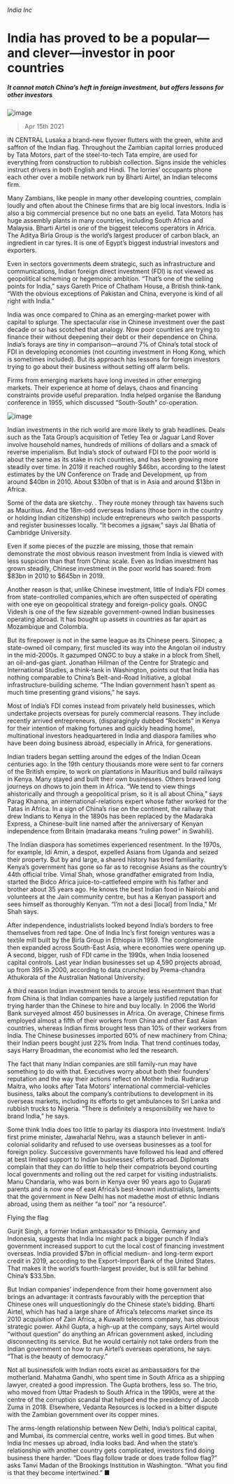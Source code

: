 ###### India Inc
# India has proved to be a popular—and clever—investor in poor countries 
##### It cannot match China’s heft in foreign investment, but offers lessons for other investors 
![image](images/20210417_ird001.jpg) 
> Apr 15th 2021 
IN CENTRAL Lusaka a brand-new flyover flutters with the green, white and saffron of the Indian flag. Throughout the Zambian capital lorries produced by Tata Motors, part of the steel-to-tech Tata empire, are used for everything from construction to rubbish collection. Signs inside the vehicles instruct drivers in both English and Hindi. The lorries’ occupants phone each other over a mobile network run by Bharti Airtel, an Indian telecoms firm.
Many Zambians, like people in many other developing countries, complain loudly and often about the Chinese firms that are big local investors. India is also a big commercial presence but no one bats an eyelid. Tata Motors has huge assembly plants in many countries, including South Africa and Malaysia. Bharti Airtel is one of the biggest telecoms operators in Africa. The Aditya Birla Group is the world’s largest producer of carbon black, an ingredient in car tyres. It is one of Egypt’s biggest industrial investors and exporters.

Even in sectors governments deem strategic, such as infrastructure and communications, Indian foreign direct investment (FDI) is not viewed as geopolitical scheming or hegemonic ambition. “That’s one of the selling points for India,” says Gareth Price of Chatham House, a British think-tank. “With the obvious exceptions of Pakistan and China, everyone is kind of all right with India.”
India was once compared to China as an emerging-market power with capital to splurge. The spectacular rise in Chinese investment over the past decade or so has scotched that analogy. Now poor countries are trying to finance their  without deepening their debt or their dependence on China. India’s forays are tiny in comparison—around 7% of China’s total stock of FDI in developing economies (not counting investment in Hong Kong, which is sometimes included). But its approach has lessons for foreign investors trying to go about their business without setting off alarm bells.
Firms from emerging markets have long invested in other emerging markets. Their experience at home of delays, chaos and financing constraints provide useful preparation. India helped organise the Bandung conference in 1955, which discussed “South-South” co-operation.
![image](images/20210417_IRC466.png) 

Indian investments in the rich world are more likely to grab headlines. Deals such as the Tata Group’s acquisition of Tetley Tea or Jaguar Land Rover involve household names, hundreds of millions of dollars and a smack of reverse imperialism. But India’s stock of outward FDI to the poor world is about the same as its stake in rich countries, and has been growing more steadily over time. In 2019 it reached roughly $46bn, according to the latest estimates by the UN Conference on Trade and Development, up from around $40bn in 2010. About $30bn of that is in Asia and around $13bn in Africa.
Some of the data are sketchy. . They route money through tax havens such as Mauritius. And the 18m-odd overseas Indians (those born in the country or holding Indian citizenship) include entrepreneurs who switch passports and register businesses locally. “It becomes a jigsaw,” says Jai Bhatia of Cambridge University.
Even if some pieces of the puzzle are missing, those that remain demonstrate the most obvious reason investment from India is viewed with less suspicion than that from China: scale. Even as Indian investment has grown steadily, Chinese investment in the poor world has soared: from $83bn in 2010 to $645bn in 2019.
Another reason is that, unlike Chinese investment, little of India’s FDI comes from state-controlled companies,which are often suspected of operating with one eye on geopolitical strategy and foreign-policy goals. ONGC Videsh is one of the few sizeable government-owned Indian businesses operating abroad. It has bought up assets in countries as far apart as Mozambique and Colombia.
But its firepower is not in the same league as its Chinese peers. Sinopec, a state-owned oil company, first muscled its way into the Angolan oil industry in the mid-2000s. It gazumped ONGC to buy a stake in a block from Shell, an oil-and-gas giant. Jonathan Hillman of the Centre for Strategic and International Studies, a think-tank in Washington, points out that India has nothing comparable to China’s Belt-and-Road Initiative, a global infrastructure-building scheme. “The Indian government hasn’t spent as much time presenting grand visions,” he says.
Most of India’s FDI comes instead from privately held businesses, which undertake projects overseas for purely commercial reasons. They include recently arrived entrepreneurs, (disparagingly dubbed “Rockets” in Kenya for their intention of making fortunes and quickly heading home), multinational investors headquartered in India and diaspora families who have been doing business abroad, especially in Africa, for generations.
Indian traders began settling around the edges of the Indian Ocean centuries ago. In the 19th century thousands more were sent to far corners of the British empire, to work on plantations in Mauritius and build railways in Kenya. Many stayed and built their own businesses. Others braved long journeys on dhows to join them in Africa. “We tend to view things ahistorically and through a geopolitical prism, so it is all about China,” says Parag Khanna, an international-relations expert whose father worked for the Tatas in Africa. In a sign of China’s rise on the continent, the railway that drew Indians to Kenya in the 1890s has been replaced by the Madaraka Express, a Chinese-built line named after the anniversary of Kenyan independence from Britain (madaraka means “ruling power” in Swahili).
The Indian diaspora has sometimes experienced resentment. In the 1970s, for example, Idi Amin, a despot, expelled Asians from Uganda and seized their property. But by and large, a shared history has bred familiarity. Kenya’s government has gone so far as to recognise Asians as the country’s 44th official tribe. Vimal Shah, whose grandfather emigrated from India, started the Bidco Africa juice-to-cattlefeed empire with his father and brother about 35 years ago. He knows the best Indian food in Nairobi and volunteers at the Jain community centre, but has a Kenyan passport and sees himself as thoroughly Kenyan. “I’m not a desi [local] from India,” Mr Shah says.
After independence, industrialists looked beyond India’s borders to free themselves from red tape. One of India Inc’s first foreign ventures was a textile mill built by the Birla Group in Ethiopia in 1959. The conglomerate then expanded across South-East Asia, where economies were opening up. A second, bigger, rush of FDI came in the 1990s, when India loosened capital controls. Last year Indian businesses set up 4,590 projects abroad, up from 395 in 2000, according to data crunched by Prema-chandra Athukorala of the Australian National University.
A third reason Indian investment tends to arouse less resentment than that from China is that Indian companies have a largely justified reputation for trying harder than the Chinese to hire and buy locally. In 2006 the World Bank surveyed almost 450 businesses in Africa. On average, Chinese firms employed almost a fifth of their workers from China and other East Asian countries, whereas Indian firms brought less than 10% of their workers from India. The Chinese businesses imported 60% of new machinery from China; their Indian peers bought just 22% from India. That trend continues today, says Harry Broadman, the economist who led the research.
The fact that many Indian companies are still family-run may have something to do with that. Executives worry about both their founders’ reputation and the way their actions reflect on Mother India. Rudrarup Maitra, who looks after Tata Motors’ international commercial-vehicles business, talks about the company’s contributions to development in its overseas markets, including its efforts to get ambulances to Sri Lanka and rubbish trucks to Nigeria. “There is definitely a responsibility we have to brand India,” he says.
Some think India does too little to parlay its diaspora into investment. India’s first prime minister, Jawaharlal Nehru, was a staunch believer in anti-colonial solidarity and refused to use overseas businesses as a tool for foreign policy. Successive governments have followed his lead and offered at best limited support to Indian businesses’ efforts abroad. Diplomats complain that they can do little to help their compatriots beyond courting local governments and rolling out the red carpet for visiting industrialists. Manu Chandaria, who was born in Kenya over 90 years ago to Gujarati parents and is now one of east Africa’s best-known industrialists, laments that the government in New Delhi has not madethe most of ethnic Indians abroad, using them as neither “a tool” nor “a resource”.
Flying the flag
Gurjit Singh, a former Indian ambassador to Ethiopia, Germany and Indonesia, suggests that India Inc might pack a bigger punch if India’s government increased support to cut the local cost of financing investment overseas. India provided $7bn in official medium- and long-term export credit in 2019, according to the Export-Import Bank of the United States. That makes it the world’s fourth-largest provider, but is still far behind China’s $33.5bn.
But Indian companies’ independence from their home government also brings an advantage: it contrasts favourably with the perception that Chinese ones will unquestioningly do the Chinese state’s bidding. Bharti Airtel, which has had a large share of Africa’s telecoms market since its 2010 acquisition of Zain Africa, a Kuwaiti telecoms company, has obvious strategic power. Akhil Gupta, a high-up at the company, says Airtel would “without question” do anything an African government asked, including disconnecting its service. But he would certainly not take orders from the Indian government on how to run Airtel’s overseas operations, he says. “That is the beauty of democracy.”
Not all businessfolk with Indian roots excel as ambassadors for the motherland. Mahatma Gandhi, who spent time in South Africa as a shipping lawyer, created a good impression. The Gupta brothers, less so. The trio, who moved from Uttar Pradesh to South Africa in the 1990s, were at the centre of the corruption scandal that helped end the presidency of Jacob Zuma in 2018. Elsewhere, Vedanta Resources is locked in a bitter dispute with the Zambian government over its copper mines.
The arms-length relationship between New Delhi, India’s political capital, and Mumbai, its commercial centre, works well in good times. But when India Inc messes up abroad, India looks bad. And when the state’s relationship with another country gets complicated, investors find doing business there harder. “Does flag follow trade or does trade follow flag?” asks Tanvi Madan of the Brookings Institution in Washington. “What you find is that they become intertwined.” ■
